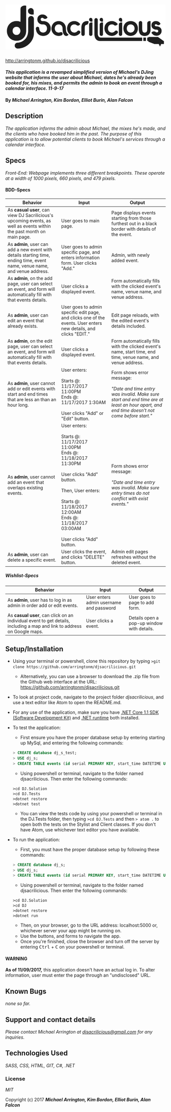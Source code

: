 # ![image of dj sacrilicious](img/logo.jpg)

http://arringtonm.github.io/djsacrilicious 

#### _This application is a revamped simplified version of Michael's DJing website that informs the user about Michael, dates he's already been booked for, his mixes, and permits the admin to book an event through a calendar interface. 11-9-17_

#### By _Michael Arrington, Kim Bordon, Elliot Burin, Alan Falcon_


## Description

_The application informs the admin about Michael, the mixes he's made, and the clients who have booked him in the past. The purpose of this application is to allow potential clients to book Michael's services through a calendar interface._

## Specs

_Front-End: Webpage implements three different breakpoints.  These operate at a width of 1000 pixels, 660 pixels, and 479 pixels._

#### BDD-Specs

| Behavior | Input | Output |
|-|-|-|
| As **casual user**, can view DJ Sacrilicious's upcoming events, as well as events within the past month on main page. | User goes to main page. | Page displays events starting from those furthest out in a black border with details of the event. |
| As **admin**, user can add a new event with details starting time, ending time, event name, venue name, and venue address. | User goes to admin specific page, and enters information form. User clicks "Add." | Admin, with newly added event. |
| As **admin**, on the add page, user can select an event, and form will automatically fill with that events details. | User clicks a displayed event. | Form automatically fills with the clicked event's name, venue name, and venue address. |
| As **admin**, user can edit an event that already exists. | User goes to admin specific edit page, and clicks one of the events. User enters new details, and clicks "EDIT." | Edit page reloads, with the edited event's details included. |
| As **admin**, on the edit page, user can select an event, and form will automatically fill with that events details. | User clicks a displayed event. | Form automatically fills with the clicked event's name, start time, end time, venue name, and venue address. |
| As **admin**, user cannot add or edit events with start and end times that are less an than an hour long. | User enters:<br><br>Starts @:<br>11/17/2017 11:00PM<br>Ends @:<br>11/17/2017 1:30AM <br><br> User clicks "Add" or "Edit" button. | Form shows error message:<br><br> *"Date and time entry was invalid. Make sure start and end time are at least an hour apart, and end time doesn't not come before start."* |
| As **admin**, user cannot add an event that overlaps existing events. | User enters:<br><br>Starts @:<br>11/17/2017 11:00PM<br>Ends @:<br>11/18/2017 11:30PM <br><br> User clicks "Add" button. <br><br> Then, User enters:<br><br>Starts @:<br>11/18/2017 12:00AM<br>Ends @:<br>11/18/2017 03:00AM <br><br> User clicks "Add" button. |  Form shows error message:<br><br> *"Date and time entry was invalid. Make sure entry times do not conflict with exist events."* |
| As **admin**, user can delete a specific event. | User clicks the event, and clicks "DELETE" button. | Admin edit pages refreshes without the deleted event. |

##### Wishlist-Specs

| Behavior | Input | Output |
|-|-|-|
| As **admin**, user has to log in as admin in order add or edit events. | User enters admin username and password | User goes to page to add form. |
| As **casual user**, can click on an individual event to get details, including a map and link to address on Google maps. | User clicks a event. | Details open a pop-up window with details. |

<!-- ## Setup/Installation Requirements

_To install, connect to the internet, open your shell program of choice and type the following:_

_git clone https://github.com/arringtonm/djsacrilicious.git _

_After cloning, open index.html with your web browser or any of the included files in your desired text editor._ -->

## Setup/Installation
* Using your terminal or powershell, clone this repository by typing ```>git clone https://github.com/arringtonm/djsacrilicious.git```
    * Alternatively, you can use a browser to download the .zip file from the Github web interface at the URL: https://github.com/arringtonm/djsacrilicious.git
* To look at project code, navigate to the project folder *djsacrilicious*, and use a text editor like Atom to open the README.md.
* For any use of the application, make sure you have [.NET Core 1.1 SDK (Software Development Kit)](https://download.microsoft.com/download/F/4/F/F4FCB6EC-5F05-4DF8-822C-FF013DF1B17F/dotnet-dev-win-x64.1.1.4.exe) and [.NET runtime](https://download.microsoft.com/download/6/F/B/6FB4F9D2-699B-4A40-A674-B7FF41E0E4D2/dotnet-win-x64.1.1.4.exe) both installed.
* To test the application:
  * First ensure you have the proper database setup by entering starting up MySql, and entering the following commands:
  ```SQL
  > CREATE database dj_s_test;
  > USE dj_s;
  > CREATE TABLE events (id serial PRIMARY KEY, start_time DATETIME UNIQUE KEY, end_time DATETIME UNIQUE KEY, event_name VARCHAR (255), venue_name VARCHAR (255), venue_address VARCHAR (255));
  ```
  * Using powershell or terminal, navigate to the folder named djsacrilicious. Then enter the following commands:
  ```
  >cd DJ.Solution
  >cd DJ.Tests
  >dotnet restore
  >dotnet test
  ```
  * You can view the tests code by using your powershell or terminal in the DJ.Tests folder, then typing ```>cd DJ.Tests``` and then ```> atom .``` to open both the tests on the Stylist and Client classes. If you don't have Atom, use whichever text editor you have available.

* To run the application:
  * First, you must have the proper database setup by following these commands:
  ```SQL
  > CREATE database dj_s;
  > USE dj_s;
  > CREATE TABLE events (id serial PRIMARY KEY, start_time DATETIME UNIQUE KEY, end_time DATETIME UNIQUE KEY, event_name VARCHAR (255), venue_name VARCHAR (255), venue_address VARCHAR (255));
  ```
  * Using powershell or terminal, navigate to the folder named djsacrilicious. Then enter the following commands:
  ```
  >cd DJ.Solution
  >cd DJ
  >dotnet restore
  >dotnet run
  ```
  * Then, on your browser, go to the URL address: localhost:5000 or, whichever server your app might be running on.
  * Use the buttons, and forms to navigate the app.
  * Once you're finished, close the browser and turn off the server by entering <kbd>Ctrl</kbd> + <kbd>C</kbd> on your powershell or terminal.

#### WARNING
 **As of 11/09/2017,** this application doesn't have an actual log in. To alter information, user must enter the page through an "undisclosed" URL.

## Known Bugs

_none so far._

## Support and contact details

_Please contact Michael Arrington at djsacrilicious@gmail.com for any inquiries._

## Technologies Used

_SASS, CSS, HTML, GIT, C#, .NET_

### License

*MIT*

Copyright (c) 2017 **_Michael Arrington, Kim Bordon, Elliot Burin, Alan Falcon_**

